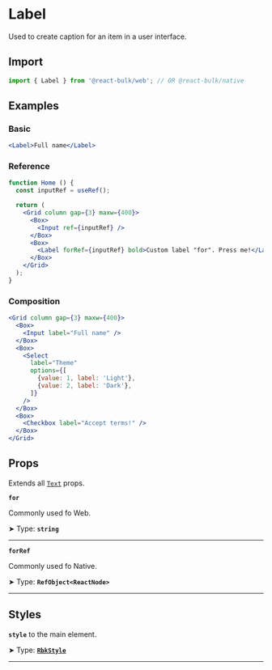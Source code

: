 # Label

Used to create caption for an item in a user interface.

## Import

```jsx
import { Label } from '@react-bulk/web'; // OR @react-bulk/native
```

## Examples

### Basic

```jsx live
<Label>Full name</Label>
```

### Reference

```jsx live
function Home () {
  const inputRef = useRef();

  return (
    <Grid column gap={3} maxw={400}>
      <Box>
        <Input ref={inputRef} />
      </Box>
      <Box>
        <Label forRef={inputRef} bold>Custom label "for". Press me!</Label>
      </Box>
    </Grid>
  );
}
```


### Composition

```jsx live
<Grid column gap={3} maxw={400}>
  <Box>
    <Input label="Full name" />
  </Box>
  <Box>
    <Select
      label="Theme"
      options={[
        {value: 1, label: 'Light'},
        {value: 2, label: 'Dark'},
      ]}
    />
  </Box>
  <Box>
    <Checkbox label="Accept terms!" />
  </Box>
</Grid>
```

## Props

Extends all [`Text`](/docs/core/text#props) props.

**`for`**

Commonly used fo Web.

➤ Type: **`string`** <br/>

---

**`forRef`**

Commonly used fo Native.

➤ Type: **`RefObject<ReactNode>`** <br/>

---

## Styles

**`style`** to the main element.

➤ Type: **[`RbkStyle`](/docs/type-reference/rbk-style)** <br/>

---

